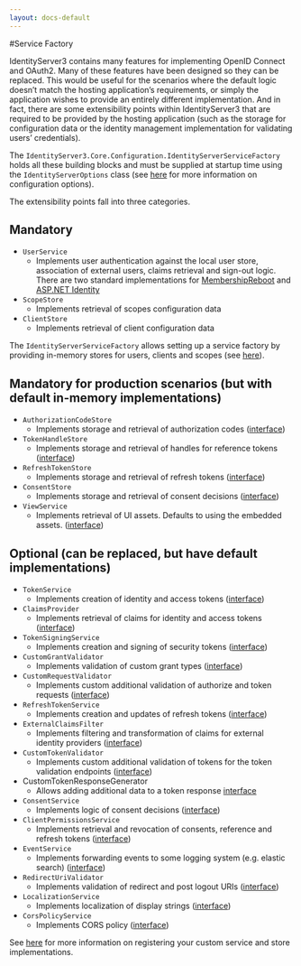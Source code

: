 ```yaml
---
layout: docs-default
---
```


#Service Factory

IdentityServer3 contains many features for implementing OpenID Connect and OAuth2. Many of these features have been designed so they can be replaced. This would be useful for the scenarios where the default logic doesn’t match the hosting application’s requirements, or simply the application wishes to provide an entirely different implementation. And in fact, there are some extensibility points within IdentityServer3 that are required to be provided by the hosting application (such as the storage for configuration data or the identity management implementation for validating users’ credentials).

The `IdentityServer3.Core.Configuration.IdentityServerServiceFactory` holds all these building blocks and must be supplied at startup time using the `IdentityServerOptions` class (see [here](http://identityserver.github.io/Documentation/docs/configuration/identityServerOptions.html) for more information on configuration options).

The extensibility points fall into three categories.

## Mandatory

* `UserService`
    * Implements user authentication against the local user store, association of external users, claims retrieval and sign-out logic.
    There are two standard implementations for [MembershipReboot](https://github.com/thinktecture/Thinktecture.IdentityServer.v3.MembershipReboot)
    and [ASP.NET Identity](https://github.com/thinktecture/Thinktecture.IdentityServer.v3.AspNetIdentity)
* `ScopeStore`
    * Implements retrieval of scopes configuration data
* `ClientStore`
    * Implements retrieval of client configuration data

The `IdentityServerServiceFactory` allows setting up a service factory by providing in-memory stores for users, clients and scopes (see [here](inMemory.html)).

## Mandatory for production scenarios (but with default in-memory implementations)

* `AuthorizationCodeStore`
    * Implements storage and retrieval of authorization codes ([interface](https://github.com/thinktecture/Thinktecture.IdentityServer.v3/blob/master/source%2FCore%2FServices%2FITransientDataRepository.cs))
* `TokenHandleStore` 
    * Implements storage and retrieval of handles for reference tokens ([interface](https://github.com/thinktecture/Thinktecture.IdentityServer.v3/blob/master/source%2FCore%2FServices%2FITransientDataRepository.cs))
* `RefreshTokenStore` 
    * Implements storage and retrieval of refresh tokens ([interface](https://github.com/thinktecture/Thinktecture.IdentityServer.v3/blob/master/source%2FCore%2FServices%2FITransientDataRepository.cs))
* `ConsentStore` 
    * Implements storage and retrieval of consent decisions ([interface](https://github.com/thinktecture/Thinktecture.IdentityServer.v3/blob/master/source/Core/Services/IConsentStore.cs))
* `ViewService`
    * Implements retrieval of UI assets. Defaults to using the embedded assets. ([interface](https://github.com/thinktecture/Thinktecture.IdentityServer.v3/blob/master/source%2FCore%2FServices%2FIViewService.cs))

## Optional (can be replaced, but have default implementations)

* `TokenService`
    * Implements creation of identity and access tokens ([interface](https://github.com/thinktecture/Thinktecture.IdentityServer.v3/blob/master/source%2FCore%2FServices%2FITokenService.cs))
* `ClaimsProvider`
    * Implements retrieval of claims for identity and access tokens ([interface](https://github.com/thinktecture/Thinktecture.IdentityServer.v3/blob/master/source%2FCore%2FServices%2FIClaimsProvider.cs))
* `TokenSigningService`
    * Implements creation and signing of security tokens ([interface](https://github.com/thinktecture/Thinktecture.IdentityServer.v3/blob/master/source%2FCore%2FServices%2FITokenSigningService.cs))
* `CustomGrantValidator`
    * Implements validation of custom grant types ([interface](https://github.com/thinktecture/Thinktecture.IdentityServer.v3/blob/master/source%2FCore%2FServices%2FICustomGrantValidator.cs))
* `CustomRequestValidator`
    * Implements custom additional validation of authorize and token requests ([interface](https://github.com/thinktecture/Thinktecture.IdentityServer.v3/blob/master/source%2FCore%2FServices%2FICustomRequestValidator.cs))
* `RefreshTokenService`
    * Implements creation and updates of refresh tokens ([interface](https://github.com/thinktecture/Thinktecture.IdentityServer.v3/blob/master/source%2FCore%2FServices%2FIRefreshTokenService.cs))
* `ExternalClaimsFilter`
    * Implements filtering and transformation of claims for external identity providers ([interface](https://github.com/thinktecture/Thinktecture.IdentityServer.v3/blob/master/source%2FCore%2FServices%2FIExternalClaimsFilter.cs))
* `CustomTokenValidator`
    * Implements custom additional validation of tokens for the token validation endpoints ([interface](https://github.com/thinktecture/Thinktecture.IdentityServer.v3/blob/master/source%2FCore%2FServices%2FICustomTokenValidator.cs))
* CustomTokenResponseGenerator
    * Allows adding additional data to a token response [interface](https://github.com/IdentityServer/IdentityServer3/blob/dev/source/Core/Services/ICustomTokenResponseGenerator.cs)
* `ConsentService` 
    * Implements logic of consent decisions ([interface](https://github.com/thinktecture/Thinktecture.IdentityServer.v3/blob/master/source/Core/Services/IConsentService.cs))
* `ClientPermissionsService`
    * Implements retrieval and revocation of consents, reference and refresh tokens ([interface](https://github.com/thinktecture/Thinktecture.IdentityServer.v3/blob/master/source%2FCore%2FServices%2FIClientPermissionsService.cs))
* `EventService`
    * Implements forwarding events to some logging system (e.g. elastic search) ([interface](https://github.com/thinktecture/Thinktecture.IdentityServer.v3/blob/master/source%2FCore%2FServices%2FIEventService.cs))
* `RedirectUriValidator`
    * Implements validation of redirect and post logout URIs ([interface](https://github.com/thinktecture/Thinktecture.IdentityServer.v3/blob/master/source%2FCore%2FServices%2FIRedirectUriValidator.cs))
* `LocalizationService`
    * Implements localization of display strings ([interface](https://github.com/thinktecture/Thinktecture.IdentityServer.v3/blob/master/source%2FCore%2FServices%2FILocalizationService.cs))
* `CorsPolicyService`
    * Implements CORS policy ([interface](https://github.com/thinktecture/Thinktecture.IdentityServer.v3/blob/master/source%2FCore%2FServices%2FICorsPolicyService.cs))


See [here](../advanced/customServices.html) for more information on registering your custom service and store implementations.

